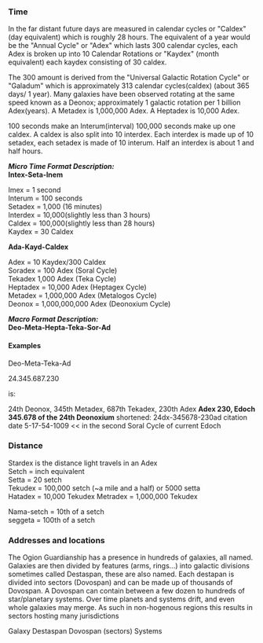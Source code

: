 ### Time

In the far distant future days are measured in calendar cycles or "Caldex"(day equivalent) which is roughly 28 hours. The equivalent of a year would be the "Annual Cycle" or "Adex" which lasts 300 calendar cycles, each Adex is broken up into 10 Calendar Rotations or "Kaydex" (month equivalent) each kaydex consisting of 30 caldex.

The 300 amount is derived from the "Universal Galactic Rotation Cycle" or "Galadum" which is approximately 313 calendar cycles(caldex) (about 365 days/ 1 year). Many galaxies have been observed rotating at the same speed known as a Deonox; approximately 1 galactic rotation per 1 billion Adex(years). A Metadex is 1,000,000 Adex. A Heptadex is 10,000 Adex.

100 seconds make an Interum(interval) 100,000 seconds make up one caldex. A caldex is also split into 10 interdex. Each interdex is made up of 10 setadex, each setadex is made of 10 interum. Half an interdex is about 1 and half hours.

_**Micro Time Format Description:**_ <br>
**Intex-Seta-Inem**

Imex = 1 second<br>
Interum = 100 seconds<br>
Setadex = 1,000 (16 minutes)<br>
Interdex = 10,000(slightly less than 3 hours)<br>
Caldex = 100,000(slightly less than 28 hours)<br>
Kaydex = 30 Caldex

**Ada-Kayd-Caldex**

Adex = 10 Kaydex/300 Caldex<br>
Soradex = 100 Adex (Soral Cycle)<br>
Tekadex 1,000 Adex (Teka Cycle)<br>
Heptadex = 10,000 Adex (Heptagex Cycle)<br>
Metadex = 1,000,000 Adex (Metalogos Cycle)<br>
Deonox = 1,000,000,000 Adex (Deonoxium Cycle)<br>

_**Macro Format Description:**_ <br>
**Deo-Meta-Hepta-Teka-Sor-Ad**

#### Examples
Deo-Meta-Teka-Ad

24.345.687.230

is:

24th Deonox, 345th Metadex, 687th Tekadex, 230th Adex **Adex 230, Edoch 345.678 of the 24th Deonoxium**
shortened:
24dx-345678-230ad
citation date
5-17-54-1009 << in the second Soral Cycle of current Edoch

### Distance

Stardex is the distance light travels in an Adex<br>
Setch = inch equivalent<br>
Setta = 20 setch<br>
Tekudex = 100,000 setch (~a mile and a half) or 5000 setta<br>
Hatadex = 10,000 Tekudex
Metradex = 1,000,000 Tekudex

Nama-setch = 10th of a setch<br>
seggeta = 100th of a setch<br>

### Addresses and locations

The Ogion Guardianship has a presence in hundreds of galaxies, all named. Galaxies are then divided by features (arms, rings...) into galactic divisions sometimes called Destaspan, these are also named. Each destapan is divided into sectors (Dovospan) and can be made up of thousands of Dovospan. A Dovospan can contain between a few dozen to hundreds of star/planetary systems. Over time planets and systems drift, and even whole galaxies may merge. As such in non-hogenous regions this results in sectors hosting many jurisdictions

Galaxy
Destaspan
Dovospan (sectors)
Systems
